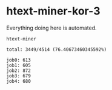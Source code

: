 # htext-miner-kor-3

Everything doing here is automated.

```
htext-miner

total: 3449/4514 (76.40673460345592%)

job0: 613
job1: 605
job2: 872
job3: 679
job4: 680
```